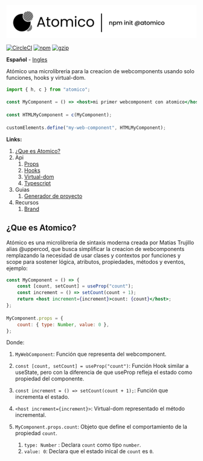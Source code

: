 ![Atomico](../brand/logo-header.svg)

[![CircleCI](https://circleci.com/gh/atomicojs/atomico.svg?style=svg)](https://circleci.com/gh/atomicojs/atomico)
[![npm](https://badgen.net/npm/v/atomico)](http://npmjs.com/atomico)
[![gzip](https://badgen.net/bundlephobia/minzip/atomico)](https://bundlephobia.com/result?p=atomico)

**Español** - [Ingles](../../README.md)

Atómico una microlibreria para la creacion de webcomponents usando solo funciones, hooks y virtual-dom.

```jsx
import { h, c } from "atomico";

const MyComponent = () => <host>mi primer webcomponent con atomico</host>;

const HTMLMyComponent = c(MyComponent);

customElements.define("my-web-component", HTMLMyComponent);
```

**Links:**

1. [¿Que es Atomico?](#que-es-atomico)
2. Api
    1. [Props](./props.md)
    2. [Hooks](./hooks.md)
    3. [Virtual-dom](./hooks.md)
    4. [Typescript](./typescript.md)
3. Guias
    1. [Generador de proyecto](./scaffolding.md)
4. Recursos
    1. [Brand](../brand/README.md)

## ¿Que es Atomico?

Atómico es una microlibreria de sintaxis moderna creada por Matias Trujillo alias @uppercod, que busca simplificar la creacion de webcomponents remplazando la necesidad de usar clases y contextos por funciones y scope para sostener lógica, atributos, propiedades, métodos y eventos, ejemplo:

```jsx
const MyComponent = () => {
    const [count, setCount] = useProp("count");
    const increment = () => setCount(count + 1);
    return <host increment={increment}>count: {count}</host>;
};

MyComponent.props = {
    count: { type: Number, value: 0 },
};
```

Donde:

1. `MyWebComponent`: Función que representa del webcomponent.

2. `const [count, setCount] = useProp("count")`: Función Hook similar a useState, pero con la diferencia de que useProp refleja el estado como propiedad del componente.

3. `const increment = () => setCount(count + 1);`: Función que incrementa el estado.

4. `<host increment={increment}>`: Virtual-dom representado el método incremental.

5. `MyComponent.props.count`: Objeto que define el comportamiento de la propiedad `count`.

    1. `type: Number` : Declara `count` como tipo `number`.
    2. `value: 0`: Declara que el estado inical de `count` es `0`.
